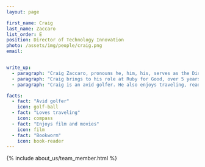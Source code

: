 ```yaml
---
layout: page

first_name: Craig
last_name: Zaccaro
list_order: E
position: Director of Technology Innovation 
photo: /assets/img/people/craig.png
email: 


write_up:
  - paragraph: "Craig Zaccaro, pronouns he, him, his, serves as the Director of Technology Innovation. Craig leads event design and execution, and lends his expertise to team leads and product managers to foster growth and inclusivity. He spearheads the technology frameworks of both our in-person and virtual events and conferences. He also provides leadership, thought partnership, and technical support to teams and technical leads on specific software projects, which includes supporting the work of technical leads and product managers, contributing to the architectural design and development of projects, and managing support for the entire life cycle of projects."
  - paragraph: "Craig brings to his role at Ruby for Good, over 5 years of software development experience with multiple languages. Prior to software development, Craig honed his leadership skills with over a decade of management-level experience. Craig is an active member of the DC-area Ruby community and has helped with the organization of local Ruby meetups and conferences including RubyNation and RetroRuby."
  - paragraph: "Craig is an avid golfer. He also enjoys traveling, reading and movies."

facts:
  - fact: "Avid golfer"
    icon: golf-ball
  - fact: "Loves traveling"
    icon: compass
  - fact: "Enjoys film and movies"
    icon: film
  - fact: "Bookworm"
    icon: book-reader
---
```


{% include about_us/team_member.html %}
